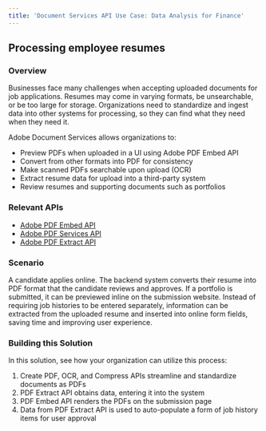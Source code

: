 ```yaml
---
title: 'Document Services API Use Case: Data Analysis for Finance'
---
```


## Processing employee resumes

### Overview

Businesses face many challenges when accepting uploaded documents for job applications. Resumes may come in varying formats, be unsearchable, or be too large for storage. Organizations need to standardize and ingest data into other systems for processing, so they can find what they need when they need it.

Adobe Document Services allows organizations to:

* Preview PDFs when uploaded in a UI using Adobe PDF Embed API
* Convert from other formats into PDF for consistency
* Make scanned PDFs searchable upon upload (OCR)
* Extract resume data for upload into a third-party system
* Review resumes and supporting documents such as portfolios


### Relevant APIs

* [Adobe PDF Embed API](/src/pages/apis/pdf-embed.md)
* [Adobe PDF Services API](/src/pages/apis/pdf-services.md)
* [Adobe PDF Extract API](/src/pages/apis/pdf-extract.md)

### Scenario

A candidate applies online. The backend system converts their resume into PDF format that the candidate reviews and approves. If a portfolio is submitted, it can be previewed inline on the submission website. Instead of requiring job histories to be entered separately, information can be extracted from the uploaded resume and inserted into online form fields, saving time and improving user experience.


### Building this Solution

In this solution, see how your organization can utilize this process:

1. Create PDF, OCR, and Compress APIs streamline and standardize documents as PDFs
2. PDF Extract API obtains data, entering it into the system
3. PDF Embed API renders the PDFs on the submission page
4. Data from PDF Extract API is used to auto-populate a form of job history items for user approval